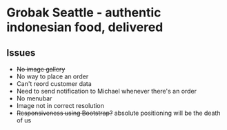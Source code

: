 # Grobak Seattle - authentic indonesian food, delivered

## Issues
- ~~No image gallery~~
- No way to place an order
- Can't reord customer data
- Need to send notification to Michael whenever there's an order
- No menubar
- Image not in correct resolution
- ~~Responsiveness using Bootstrap?~~ absolute positioning will be the death of us